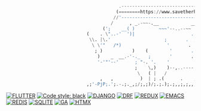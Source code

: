 ```julia
                                          .--------------------------------------------.
                                         (========https://www.savetherhino.org/========)
                                        //'--------------------------------------------'
                                       /      , _.-~~-.__            __.,----.
                                    (';    __( )         ~~~'--..--~~         '.
                              (    . \"..-'  ')|                     .       \  '.
                               \\. |\.'                    ;       .  ;       ;   ;
                                \ \'"   /*)                 '       .  ;           ;
                                 ; )           )    (        '       .  ;     '    .
                                  )    _  __.-'-._   ;       '       . ,     /\    ;
                                  '-'"'--'      ; "-. '.    '            _.-(  ".  (
                                                ;    \,)    )--,..----';'    >  ;   .
                                                 \   ( |   /           (    /   .   ;
                                   ,   ,          )  | ; .(      .    , )  /     \  ;
                              ,;'-PjP;.';.-.;._,;/;,;)/;.;.);.;,,;,;,,;/;;,),;.,/,;.).,;,

```



<p align="left">
<a href="https://github.com/"><img alt="FLUTTER" src="https://img.shields.io/badge/Flutter-blue.svg?style=&logo=Flutter&logoColor=white"></a>
<a href="https://github.com/psf/black"><img alt="Code style: black" src="https://img.shields.io/badge/code%20style-black-000000.svg"></a>
<a href="https://github.com"><img alt="DJANGO" src="https://img.shields.io/badge/Django-%23092E20.svg?logo=django&logoColor=white"></a>
<a href="https://github.com"><img alt="DRF" src="https://img.shields.io/badge/DJANGO-REST-orange?color=orange&labelColor=gray&logo=django&logoColor=white"></a>
<a href="https://github.com/"><img alt="REDUX" src="https://img.shields.io/badge/Redux-593D88?&logo=redux&logoColor=white"></a>
<a href="https://github.com/"><img alt="EMACS" src="https://img.shields.io/badge/Emacs-%237F5AB6.svg?&logo=gnu-emacs&logoColor=white"></a>
<a href="https://github.com/"><img alt="REDIS" src="https://img.shields.io/badge/redis-%23DD0031.svg?&logo=redis&logoColor=white"></a>
<a href="https://github.com/"><img alt="SQLITE" src="https://img.shields.io/badge/SQLite-07405E.svg?&logo=sqlite&logoColor=white"></a>
<a href="https://github.com/"><img alt="GA" src="https://img.shields.io/badge/github%20actions-blue.svg?style&logo=githubactions&logoColor=white"></a>
<a href="https://github.com/"><img alt="HTMX" src="https://img.shields.io/badge/HTMX-36C?logo=htmx&logoColor=fff"></a>









</p>

